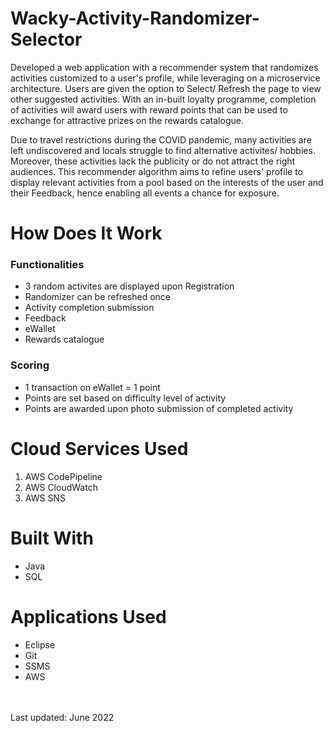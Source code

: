 # Wacky-Activity-Randomizer-Selector
Developed a web application with a recommender system that randomizes activities customized to a user's profile, while leveraging on a microservice architecture. Users are given the option to Select/ Refresh the page to view other suggested activities. With an in-built loyalty programme, completion of activities will award users with reward points that can be used to exchange for attractive prizes on the rewards catalogue. <br />

Due to travel restrictions during the COVID pandemic, many activities are left undiscovered and locals struggle to find alternative activites/ hobbies. Moreover, these activities lack the publicity or do not attract the right audiences. This recommender algorithm aims to refine users' profile to display relevant activities from a pool based on the interests of the user and their Feedback, hence enabling all events a chance for exposure. 

# How Does It Work
### Functionalities
- 3 random activites are displayed upon Registration 
-	Randomizer can be refreshed once
-	Activity completion submission 
-	Feedback 
-	eWallet
-	Rewards catalogue

### Scoring
- 1 transaction on eWallet = 1 point
- Points are set based on difficulty level of activity
- Points are awarded upon photo submission of completed activity 

# Cloud Services Used
1. AWS CodePipeline
2. AWS CloudWatch
3. AWS SNS

# Built With 
- Java <br />
- SQL

# Applications Used
- Eclipse
- Git
- SSMS
- AWS

<br />
<br />
Last updated: June 2022

